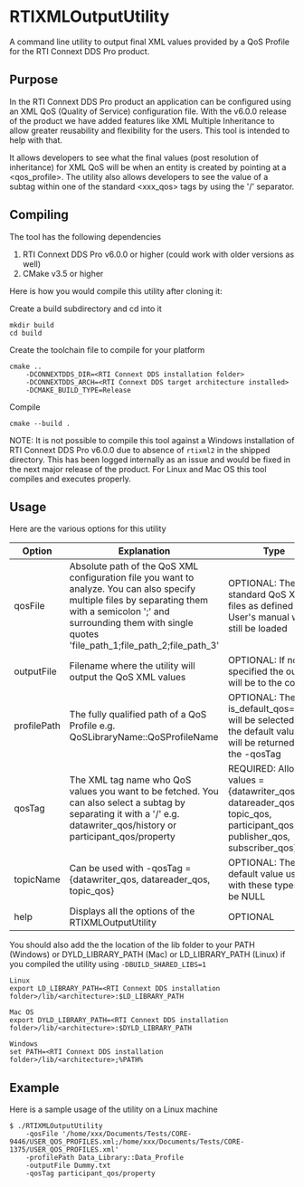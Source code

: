 # RTIXMLOutputUtility
A command line utility to output final XML values provided by a QoS Profile for the RTI Connext DDS Pro product.

## Purpose
In the RTI Connext DDS Pro product an application can be configured using an XML QoS (Quality of Service) configuration file. With the v6.0.0 release of the product we have added features like XML Multiple Inheritance to allow greater reusability and flexibility for the users. This tool is intended to help with that. 

It allows developers to see what the final values (post resolution of inheritance) for XML QoS will be when an entity is created by pointing at a <qos_profile>. The utility also allows developers to see the value of a subtag within one of the standard <xxx_qos> tags by using the '/' separator.

## Compiling
The tool has the following dependencies
1. RTI Connext DDS Pro v6.0.0 or higher (could work with older versions as well)
2. CMake v3.5 or higher

Here is how you would compile this utility after cloning it:

Create a build subdirectory and cd into it
```
mkdir build
cd build
```
Create the toolchain file to compile for your platform
```
cmake .. 
    -DCONNEXTDDS_DIR=<RTI Connext DDS installation folder> 
    -DCONNEXTDDS_ARCH=<RTI Connext DDS target architecture installed>
    -DCMAKE_BUILD_TYPE=Release
```
Compile
```
cmake --build .
```
NOTE: It is not possible to compile this tool against a Windows installation of RTI Connext DDS Pro v6.0.0 due to absence of ``` rtixml2 ``` in the shipped directory. This has been logged internally as an issue and would be fixed in the next major release of the product. For Linux and Mac OS this tool compiles and executes properly.

## Usage
Here are the various options for this utility

| Option | Explanation | Type |
|--------------|---------------------------------------------------------------------------------------------------------------------------------------------------------------------------|------------------------------------------------------------------------------------------------------------------|
| qosFile | Absolute path of the QoS XML configuration file you want to analyze. You can also specify multiple files by separating them with a semicolon ';' and surrounding them with single quotes 'file_path_1;file_path_2;file_path_3' | OPTIONAL: The standard QoS XML files as defined in the User's manual will still be loaded |
| outputFile | Filename where the utility will output the QoS XML values | OPTIONAL: If not specified the output will be to the console |
| profilePath | The fully qualified path of a QoS Profile e.g. QoSLibraryName::QoSProfileName | OPTIONAL: The,with is_default_qos="true" will be selected OR the default values will be returned for the -qosTag |
| qosTag | The XML tag name who QoS values you want to be fetched. You can also select a subtag by separating it with a '/'  e.g. datawriter_qos/history or participant_qos/property | REQUIRED: Allowed values = {datawriter_qos, datareader_qos, topic_qos, participant_qos, publisher_qos, subscriber_qos} |
| topicName | Can be used with -qosTag = {datawriter_qos, datareader_qos, topic_qos} | OPTIONAL: The default value used with these types will be NULL |
| help | Displays all the options of the RTIXMLOutputUtility | OPTIONAL |

You should also add the the location of the lib folder to your PATH (Windows) or DYLD_LIBRARY_PATH (Mac) or LD_LIBRARY_PATH (Linux) if you compiled the utility using ``` -DBUILD_SHARED_LIBS=1 ```

```
Linux
export LD_LIBRARY_PATH=<RTI Connext DDS installation folder>/lib/<architecture>:$LD_LIBRARY_PATH

Mac OS
export DYLD_LIBRARY_PATH=<RTI Connext DDS installation folder>/lib/<architecture>:$DYLD_LIBRARY_PATH

Windows
set PATH=<RTI Connext DDS installation folder>/lib/<architecture>;%PATH%
```

## Example
Here is a sample usage of the utility on a Linux machine
```
$ ./RTIXMLOutputUtility 
    -qosFile '/home/xxx/Documents/Tests/CORE-9446/USER_QOS_PROFILES.xml;/home/xxx/Documents/Tests/CORE-1375/USER_QOS_PROFILES.xml'
    -profilePath Data_Library::Data_Profile 
    -outputFile Dummy.txt 
    -qosTag participant_qos/property
```
